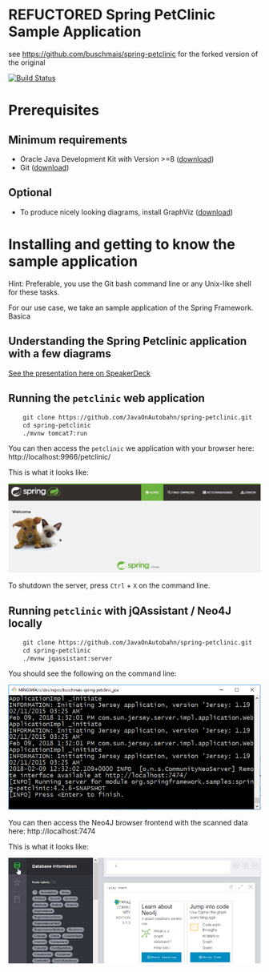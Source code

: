 # REFUCTORED Spring PetClinic Sample Application 
see https://github.com/buschmais/spring-petclinic for the forked version of the original

[![Build Status](https://travis-ci.org/JavaOnAutobahn/spring-petclinic.svg?branch=master)](https://travis-ci.org/JavaOnAutobahn/spring-petclinic)


# Prerequisites

## Minimum requirements
* Oracle Java Development Kit with Version >=8 ([download](http://www.oracle.com/technetwork/java/javase/downloads/jdk8-downloads-2133151.html))
* Git ([download](https://git-scm.com/downloads))

## Optional
* To produce nicely looking diagrams, install GraphViz ([download](https://www.graphviz.org/download/))

# Installing and getting to know the sample application
Hint: Preferable, you use the Git bash command line or any Unix-like shell for these tasks.

For our use case, we take an sample application of the Spring Framework. Basica

## Understanding the Spring Petclinic application with a few diagrams
<a href="https://speakerdeck.com/michaelisvy/spring-petclinic-sample-application">See the presentation here on SpeakerDeck</a>

## Running the `petclinic` web application
```
	git clone https://github.com/JavaOnAutobahn/spring-petclinic.git
	cd spring-petclinic
	./mvnw tomcat7:run
```
You can then access the `petclinic` we application with your browser here: http://localhost:9966/petclinic/

This is what it looks like:

![](docs/screenshots/petclinic_start.png)

To shutdown the server, press `Ctrl` + `X` on the command line.


## Running `petclinic` with jQAssistant / Neo4J locally
```
	git clone https://github.com/JavaOnAutobahn/spring-petclinic.git
	cd spring-petclinic
	./mvnw jqassistant:server
```
You should see the following on the command line:

![](docs/screenshots/mvn_jqassistant_start.png)

You can then access the Neo4J browser frontend with the scanned data here: http://localhost:7474

This is what it looks like:

![](docs/screenshots/neo4j_start.png)
